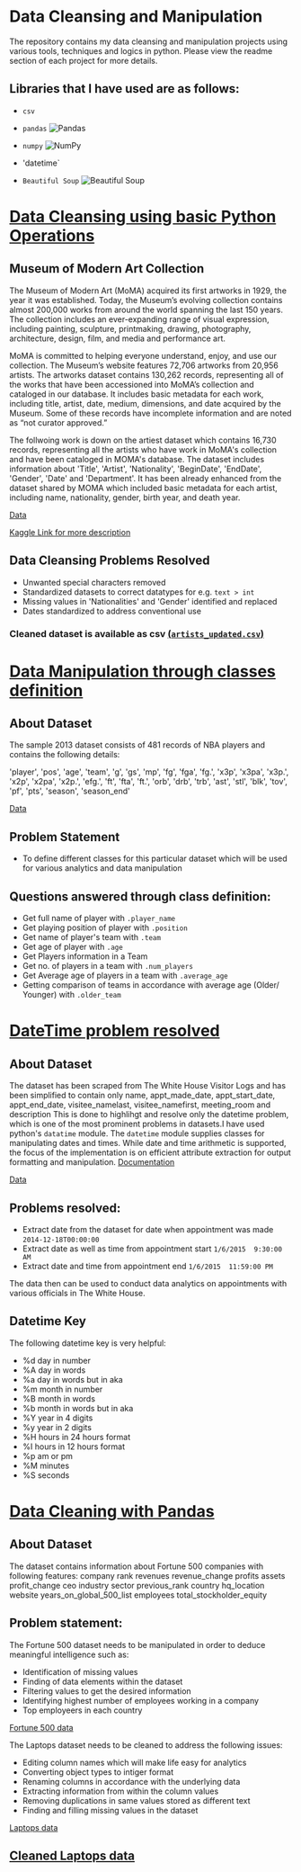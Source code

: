 # Data Cleansing and Manipulation
The repository contains my data cleansing and manipulation projects using various tools, techniques and logics in python. Please view the readme section of each project for more details. 

## Libraries that I have used are as follows:
* `csv`
* `pandas`
![Pandas](https://github.com/kennyfahad/Data-Visualization/blob/main/Data/pandas.png "Pandas")
* `numpy`
![NumPy](https://github.com/kennyfahad/Data-Visualization/blob/main/Data/numpy.png "NumPy")

* 'datetime`

* `Beautiful Soup`
![Beautiful Soup](https://github.com/kennyfahad/Data-Visualization/blob/main/Data/bs4.jpeg "Beautiful Soup")


# [Data Cleansing using basic Python Operations](https://github.com/kennyfahad/Data-Cleansing-and-Manipulation/blob/main/Data%20Cleansing%20through%20basic%20Python%20Techniques.ipynb)

## Museum of Modern Art Collection
The Museum of Modern Art (MoMA) acquired its first artworks in 1929, the year it was established. Today, the Museum’s evolving collection contains almost 200,000 works from around the world spanning the last 150 years. The collection includes an ever-expanding range of visual expression, including painting, sculpture, printmaking, drawing, photography, architecture, design, film, and media and performance art.

MoMA is committed to helping everyone understand, enjoy, and use our collection. The Museum’s website features 72,706 artworks from 20,956 artists. The artworks dataset contains 130,262 records, representing all of the works that have been accessioned into MoMA’s collection and cataloged in our database. It includes basic metadata for each work, including title, artist, date, medium, dimensions, and date acquired by the Museum. Some of these records have incomplete information and are noted as “not curator approved.” 

The follwoing work is down on the artiest dataset which contains 16,730 records, representing all the artists who have work in MoMA's collection and have been cataloged in MOMA's database. The dataset includes information about 'Title', 'Artist', 'Nationality', 'BeginDate', 'EndDate', 'Gender', 'Date' and 'Department'. It has been already enhanced from the dataset shared by MOMA which included basic metadata for each artist, including name, nationality, gender, birth year, and death year.

[Data](https://github.com/kennyfahad/Data-Cleansing-and-Manipulation/raw/main/Data/data.csv)

[Kaggle Link for more description](https://www.kaggle.com/datasets/momanyc/museum-collection?resource=download)

## Data Cleansing Problems Resolved 
* Unwanted special characters removed
* Standardized datasets to correct datatypes for e.g. `text > int`
* Missing values in 'Nationalities' and 'Gender' identified and replaced
* Dates standardized to address conventional use

### Cleaned dataset is available as csv [(`artists_updated.csv`)](https://github.com/kennyfahad/Data-Cleansing-and-Manipulation/blob/main/Data/artists_updated.csv)

# [Data Manipulation through classes definition](https://github.com/kennyfahad/Data-Cleansing-and-Manipulation/blob/main/Data%20Manipulation%20through%20classes%20definition.ipynb)

## About Dataset
The sample 2013 dataset consists of 481 records of NBA players and contains the following details:

'player', 'pos', 'age', 'team', 'g', 'gs', 'mp', 'fg', 'fga', 'fg.', 'x3p', 'x3pa', 'x3p.', 'x2p', 'x2pa', 'x2p.', 'efg.', 'ft', 'fta', 'ft.', 'orb', 'drb', 'trb', 'ast', 'stl', 'blk', 'tov', 'pf', 'pts', 'season', 'season_end'

[Data](https://github.com/kennyfahad/Data-Cleansing-and-Manipulation/blob/main/Data/nba.csv)

## Problem Statement
* To define different classes for this particular dataset which will be used for various analytics and data manipulation 

## Questions answered through class definition:
* Get full name of player with `.player_name`
* Get playing position of player with `.position` 
* Get name of player's team with `.team`
* Get age of player with `.age`  
* Get Players information in a Team
* Get no. of players in a team with `.num_players`
* Get Average age of players in a team with `.average_age`
* Getting comparison of teams in accordance with average age (Older/ Younger) with `.older_team`

# [DateTime problem resolved](https://github.com/kennyfahad/Data-Cleansing-and-Manipulation/blob/main/DateTime_Problem_Resolved.ipynb)

## About Dataset
The dataset has been scraped from The White House Visitor Logs and has been simplified to contain only name,	appt_made_date,	appt_start_date,	appt_end_date,	visitee_namelast,	visitee_namefirst,	meeting_room and	description
This is done to highlihgt and resolve only the datetime problem, which is one of the most prominent problems in datasets.I have used python's `datatime` module.
The `datetime` module supplies classes for manipulating dates and times. While date and time arithmetic is supported, the focus of the implementation is on efficient attribute extraction for output formatting and manipulation.
[Documentation](https://docs.python.org/3/library/datetime.html)

[Data](https://github.com/kennyfahad/Data-Cleansing-and-Manipulation/blob/main/Data/potus.csv)

## Problems resolved:
* Extract date from the dataset for date when appointment was made `2014-12-18T00:00:00`
* Extract date as well as time from appointment start `1/6/2015  9:30:00 AM`
* Extract date and time from appointment end `1/6/2015  11:59:00 PM`

The data then can be used to conduct data analytics on appointments with various officials in The White House. 

## Datetime Key
The following datetime key is very helpful:
* %d day in number
* %A day in words
* %a day in words but in aka
* %m month in number
* %B month in words
* %b month in words but in aka
* %Y year in 4 digits
* %y year in 2 digits
* %H  hours in 24 hours format
* %I  hours in 12 hours format
* %p am or pm
* %M minutes 
* %S seconds

# [Data Cleaning with Pandas](https://github.com/kennyfahad/Data-Cleansing-and-Manipulation/blob/main/Data%20Cleansing%20with%20Pandas.ipynb)

## About Dataset
The dataset contains information about Fortune 500 companies with following features:
company	rank	revenues	revenue_change	profits	assets	profit_change	ceo	industry	sector	previous_rank	country	hq_location	website	years_on_global_500_list	employees	total_stockholder_equity

## Problem statement:
The Fortune 500 dataset needs to be manipulated in order to deduce meaningful intelligence such as:
* Identification of missing values
* Finding of data elements within the dataset
* Filtering values to get the desired information
* Identifying highest number of employees working in a company
* Top employeers in each country

[Fortune 500 data](https://github.com/kennyfahad/Data-Cleansing-and-Manipulation/blob/main/Data/f500.csv)

The Laptops dataset needs to be cleaned to address the following issues:
* Editing column names which will make life easy for analytics
* Converting object types to intiger format
* Renaming columns in accordance with the underlying data
* Extracting information from within the column values
* Removing duplications in same values stored as different text
* Finding and filling missing values in the dataset

[Laptops data](https://github.com/kennyfahad/Data-Cleansing-and-Manipulation/blob/main/Data/laptops.csv)

## [Cleaned Laptops data](https://github.com/kennyfahad/Data-Cleansing-and-Manipulation/blob/main/Data/cleaned_laptops.csv)
